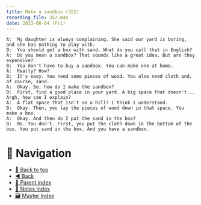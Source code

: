 ```yaml
---
title: Make a sandbox (352)
recording_file: 352.m4a
date: 2023-08-04 (Fri)
---
```


```
A:	My daughter is always complaining. She said our yard is boring, and she has nothing to play with.
B:	You should get a box with sand. What do you call that in English?
A:	Do you mean a sandbox? That sounds like a great idea. But are they expensive?
B:	You don't have to buy a sandbox. You can make one at home.
A:	Really? How?
B:	It's easy. You need some pieces of wood. You also need cloth and, of course, sand.
A:	Okay. So, how do I make the sandbox?
B:	First, find a good place in your yard. A big space that doesn't... Argh, how can I explain?
A:	A flat space that isn't on a hill? I think I understand.
B:	Okay. Then, you lay the pieces of wood down in that space. You make a box.
A:	Okay. And then do I put the sand in the box?
B:	No. You don't. First, you put the cloth down in the bottom of the box. You put sand in the box. And you have a sandbox.
```

# 🧭 Navigation

- [🔼 Back to top](#)
- [◀️ Back](index.md)
- [🔖 Parent index](index.md)
- [📑 Notes Index](../../index.md)
- [🗃️ Master Index](../../../index.md)
